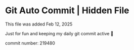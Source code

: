 # Git Auto Commit | Hidden File

This file was added Feb 12, 2025

Just for fun and keeping my daily git commit active 🤪

commit number: 219480
